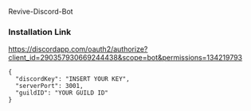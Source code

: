 Revive-Discord-Bot

### Installation Link
https://discordapp.com/oauth2/authorize?client_id=290357930669244438&scope=bot&permissions=134219793

```
{
  "discordKey": "INSERT YOUR KEY",
  "serverPort": 3001,
  "guildID": "YOUR GUILD ID"
}
```